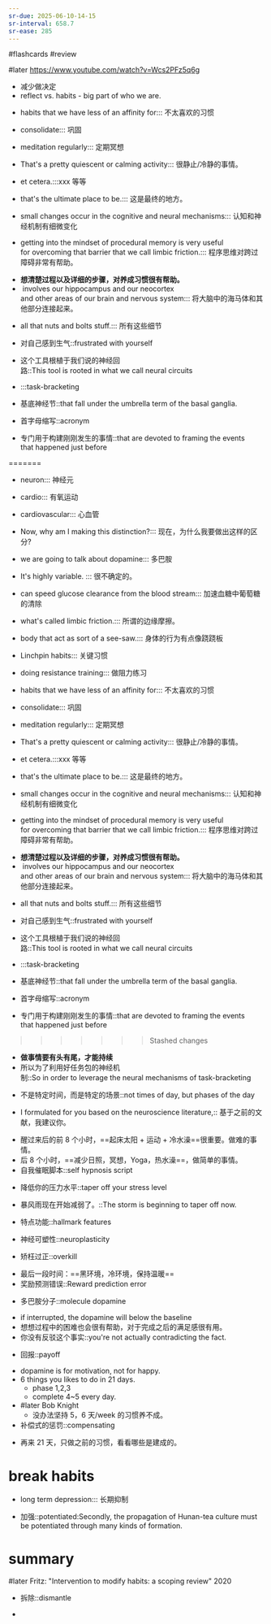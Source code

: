 ```yaml
---
sr-due: 2025-06-10-14-15
sr-interval: 658.7
sr-ease: 285
---
```


#flashcards 
#review

#later https://www.youtube.com/watch?v=Wcs2PFz5q6g
- 减少做决定
- reflect  vs. habits - big part of who we are.
<!--SR:!2024-03-24,9,264!2024-03-23,8,264-->
- habits that we have less of an affinity for::: 不太喜欢的习惯
<!--SR:!2024-07-20,19,264!2025-03-20,167,264-->
- consolidate::: 巩固
<!--SR:!2024-08-13,27,244!2024-07-24,23,264-->
- meditation regularly::: 定期冥想
<!--SR:!2024-11-13,427,265!2024-07-24,23,264-->
- That's a pretty quiescent or calming activity::: 很静止/冷静的事情。
<!--SR:!2024-07-22,21,264!2024-07-23,22,264-->
- et cetera.:::xxx 等等
<!--SR:!2024-07-25,24,264!2024-07-25,52,264-->
- that's the ultimate place to be.::: 这是最终的地方。
<!--SR:!2024-08-14,72,264!2024-08-15,73,264-->
- small changes occur in the cognitive and neural mechanisms::: 认知和神经机制有细微变化
<!--SR:!2024-10-26,117,284!2024-08-17,47,264-->
- getting into the mindset of procedural memory is very useful for overcoming that barrier that we call limbic friction.::: 程序思维对跨过障碍非常有帮助。
<!--SR:!2025-05-01,499,250!2024-09-10,71,264-->
- **想清楚过程以及详细的步骤，对养成习惯很有帮助。**
-  involves our hippocampus and our neocortex and other areas of our brain and nervous system::: 将大脑中的海马体和其他部分连接起来。
<!--SR:!2024-07-21,20,264!2024-10-20,68,264-->
- all that nuts and bolts stuff.::: 所有这些细节
<!--SR:!2024-11-11,54,264!2025-05-04,212,264-->
- 对自己感到生气::frustrated with yourself
<!--SR:!2024-08-21,51,264-->
- 这个工具根植于我们说的神经回路::This tool is rooted in what we call neural circuits
<!--SR:!2024-08-22,52,264-->
- :::task-bracketing
<!--SR:!2026-11-28,880,272!2024-09-10,71,264-->
- 基底神经节::that fall under the umbrella term of the basal ganglia.
<!--SR:!2024-08-22,52,264-->
- 首字母缩写::acronym
<!--SR:!2024-10-29,77,264-->
- 专门用于构建刚刚发生的事情::that are devoted to framing the events that happened just before
<!--SR:!2024-10-07,98,284-->
=======
- neuron::: 神经元
<!--SR:!2025-03-29,192,264!2024-08-30,60,264-->
- cardio::: 有氧运动
<!--SR:!2024-07-25,24,264!2024-07-29,28,264-->
- cardiovascular::: 心血管
<!--SR:!2025-05-29,440,210!2024-07-30,29,264-->
- Now, why am I making this distinction?::: 现在，为什么我要做出这样的区分?
<!--SR:!2026-06-08,707,250!2024-10-12,16,244-->
- we are going to talk about dopamine::: 多巴胺
<!--SR:!2024-07-24,23,264!2024-08-25,55,264-->
- It's highly variable. ::: 很不确定的。
<!--SR:!2024-07-30,29,264!2024-07-28,27,264-->
- can speed glucose clearance from the blood stream::: 加速血糖中葡萄糖的清除
<!--SR:!2024-07-28,27,264!2024-07-27,26,264-->
- what's called limbic friction.::: 所谓的边缘摩擦。
<!--SR:!2025-04-30,415,205!2025-04-05,199,264-->
- body that act as sort of a see-saw.::: 身体的行为有点像跷跷板
<!--SR:!2024-07-25,52,264!2024-09-04,65,264-->
- Linchpin habits::: 关键习惯
<!--SR:!2024-09-14,75,264!2024-09-12,73,264-->
- doing resistance training::: 做阻力练习
<!--SR:!2024-07-26,25,264!2024-12-01,58,264-->
- habits that we have less of an affinity for::: 不太喜欢的习惯
<!--SR:!2026-04-24,662,250!2024-09-01,62,264-->
- consolidate::: 巩固
<!--SR:!2024-07-30,29,264!2024-08-28,58,264-->
- meditation regularly::: 定期冥想
<!--SR:!2024-11-18,61,264!2024-12-05,62,264-->
- That's a pretty quiescent or calming activity::: 很静止/冷静的事情。
<!--SR:!2024-09-20,81,264!2024-07-24,23,264-->
- et cetera.:::xxx 等等
<!--SR:!2026-04-15,653,245!2025-04-19,197,264-->
- that's the ultimate place to be.::: 这是最终的地方。
<!--SR:!2024-09-03,64,264!2024-12-13,70,264-->
- small changes occur in the cognitive and neural mechanisms::: 认知和神经机制有细微变化
<!--SR:!2025-05-08,419,205!2024-12-02,56,264-->
- getting into the mindset of procedural memory is very useful for overcoming that barrier that we call limbic friction.::: 程序思维对跨过障碍非常有帮助。
<!--SR:!2024-09-19,80,264!2024-07-30,29,264-->
- **想清楚过程以及详细的步骤，对养成习惯很有帮助。**
-  involves our hippocampus and our neocortex and other areas of our brain and nervous system::: 将大脑中的海马体和其他部分连接起来。
<!--SR:!2024-08-12,70,264!2024-09-16,77,264-->
- all that nuts and bolts stuff.::: 所有这些细节
<!--SR:!2024-09-17,78,264!2024-07-26,25,264-->
- 对自己感到生气::frustrated with yourself
<!--SR:!2025-03-11,361,192-->
- 这个工具根植于我们说的神经回路::This tool is rooted in what we call neural circuits
<!--SR:!2024-07-23,22,264-->
- :::task-bracketing
<!--SR:!2024-07-27,26,264!2024-07-30,29,264-->
- 基底神经节::that fall under the umbrella term of the basal ganglia.
<!--SR:!2024-07-20,19,264-->
- 首字母缩写::acronym
<!--SR:!2024-08-19,49,264-->
- 专门用于构建刚刚发生的事情::that are devoted to framing the events that happened just before
<!--SR:!2024-07-30,29,264-->
>>>>>>> Stashed changes
- **做事情要有头有尾，才能持续**
- 所以为了利用好任务包的神经机制::So in order to leverage the neural mechanisms of task-bracketing
<!--SR:!2024-07-21,20,264-->
- 不是特定时间，而是特定的场景::not times of day, but phases of the day
<!--SR:!2024-07-26,53,264-->
- I formulated for you based on the neuroscience literature,:: 基于之前的文献，我建议你。
<!--SR:!2024-12-15,70,264-->
- 醒过来后的前 8 个小时，==起床太阳 + 运动 + 冷水澡==很重要。做难的事情。
- 后 8 个小时，==减少日照，冥想，Yoga，热水澡==，做简单的事情。
- 自我催眠脚本::self hypnosis script
<!--SR:!2024-11-26,53,264-->
- 降低你的压力水平::taper off your stress level
<!--SR:!2024-07-29,28,264-->
- 暴风雨现在开始减弱了。::The storm is beginning to taper off now.
<!--SR:!2024-09-03,64,264-->
- 特点功能::hallmark features
<!--SR:!2024-09-04,65,264-->
- 神经可塑性::neuroplasticity
<!--SR:!2025-04-27,205,264-->
- 矫枉过正::overkill
<!--SR:!2024-09-01,62,264-->
- 最后一段时间：==黑环境，冷环境，保持温暖==
- 奖励预测错误::Reward prediction error
<!--SR:!2024-08-21,51,264-->
- 多巴胺分子::molecule dopamine
<!--SR:!2024-07-22,21,264-->
- if interrupted, the dopamine will below the baseline
- 想想过程中的困难也会很有帮助，对于完成之后的满足感很有用。
- 你没有反驳这个事实::you're not actually contradicting the fact.
<!--SR:!2024-09-13,74,264-->
- 回报::payoff
<!--SR:!2024-09-03,64,264-->
- dopamine is for motivation, not for happy.
- 6 things you likes to do in 21 days.
	- phase 1,2,3
	- complete 4~5 every day.
- #later Bob Knight
	- 没办法坚持 5，6 天/week 的习惯养不成。
- 补偿式的惩罚::compensating
<!--SR:!2024-07-30,29,264-->
- 再来 21 天，只做之前的习惯，看看哪些是建成的。
# break habits
- long term depression::: 长期抑制
<!--SR:!2024-12-07,64,264!2024-07-22,21,264-->
- 加强::potentiated:Secondly, the propagation of Hunan-tea culture must be potentiated through many kinds of formation.
<!--SR:!2024-09-14,75,264-->

# summary
#later Fritz: "Intervention to modify habits: a scoping review"      2020


- 拆除::dismantle
<!--SR:!2024-09-07,68,264-->
- 


